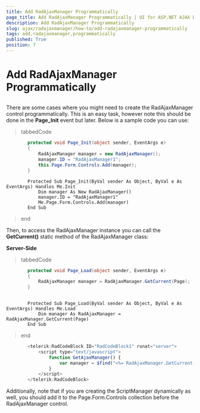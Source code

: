 ```yaml
---
title: Add RadAjaxManager Programmatically
page_title: Add RadAjaxManager Programmatically | UI for ASP.NET AJAX Documentation
description: Add RadAjaxManager Programmatically
slug: ajax/radajaxmanager/how-to/add-radajaxmanager-programmatically
tags: add,radajaxmanager,programmatically
published: True
position: 7
---
```


# Add RadAjaxManager Programmatically



## 

There are some cases where you might need to create the RadAjaxManager control programmatically. This is an easy task, however note this should be done in the __Page_Init__ event but later. Below is a sample code you can use:

>tabbedCode

````C#
	    protected void Page_Init(object sender, EventArgs e)
	    {
	        RadAjaxManager manager = new RadAjaxManager();
	        manager.ID = "RadAjaxManager1";
	        this.Page.Form.Controls.Add(manager);
	    } 							
````
````VB.NET
	    Protected Sub Page_Init(ByVal sender As Object, ByVal e As EventArgs) Handles Me.Init
	        Dim manager As New RadAjaxManager()
	        manager.ID = "RadAjaxManager1"
	        Me.Page.Form.Controls.Add(manager)
	    End Sub
````
>end

Then, to access the RadAjaxManager instance you can call the __GetCurrent()__ static method of the RadAjaxManager class:

__Server-Side__

>tabbedCode

````C#
	    protected void Page_Load(object sender, EventArgs e)
	    {    
	        RadAjaxManager manager = RadAjaxManager.GetCurrent(Page);
	    }
				
````
````VB.NET
	    Protected Sub Page_Load(ByVal sender As Object, ByVal e As EventArgs) Handles Me.Load
	        Dim manager As RadAjaxManager = RadAjaxManager.GetCurrent(Page)
	    End Sub
````
>end

````JavaScript
	    <telerik:RadCodeBlock ID="RadCodeBlock1" runat="server">
	        <script type="text/javascript">
	            function GetAjaxManager() {
	                var manager = $find("<%= RadAjaxManager.GetCurrent(Page).ClientID %>")
	            }
	        </script>
	    </telerik:RadCodeBlock>
````



Additionally, note that if you are creating the ScriptManager dynamically as well, you should add it to the Page.Form.Controls collection before the RadAjaxManager control.
